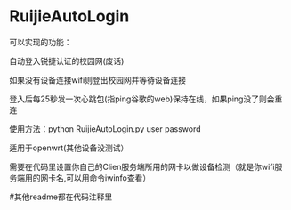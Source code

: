 # RuijieAutoLogin
可以实现的功能：

  自动登入锐捷认证的校园网(废话)

  如果没有设备连接wifi则登出校园网并等待设备连接

  登入后每25秒发一次心跳包(指ping谷歌的web)保持在线，如果ping没了则会重连


使用方法：python RuijieAutoLogin.py user password

适用于openwrt(其他设备没测试）

需要在代码里设置你自己的Clien服务端所用的网卡以做设备检测（就是你wifi服务端用的网卡名,可以用命令iwinfo查看）


#其他readme都在代码注释里

